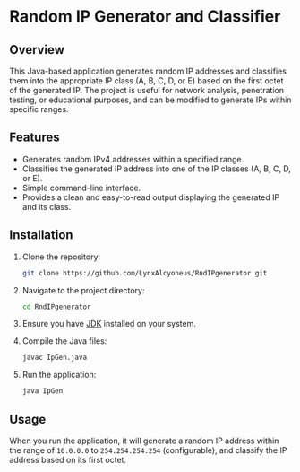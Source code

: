 # Random IP Generator and Classifier

## Overview
This Java-based application generates random IP addresses and classifies them into the appropriate IP class (A, B, C, D, or E) based on the first octet of the generated IP. The project is useful for network analysis, penetration testing, or educational purposes, and can be modified to generate IPs within specific ranges.

## Features
- Generates random IPv4 addresses within a specified range.
- Classifies the generated IP address into one of the IP classes (A, B, C, D, or E).
- Simple command-line interface.
- Provides a clean and easy-to-read output displaying the generated IP and its class.

## Installation

1. Clone the repository:
    ```bash
    git clone https://github.com/LynxAlcyoneus/RndIPgenerator.git
    ```

2. Navigate to the project directory:
    ```bash
    cd RndIPgenerator
    ```

3. Ensure you have [JDK](https://www.oracle.com/java/technologies/javase-jdk11-downloads.html) installed on your system.

4. Compile the Java files:
    ```bash
    javac IpGen.java
    ```

5. Run the application:
    ```bash
    java IpGen
    ```

## Usage
When you run the application, it will generate a random IP address within the range of `10.0.0.0` to `254.254.254.254` (configurable), and classify the IP address based on its first octet.

